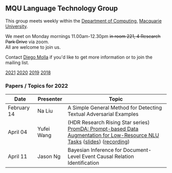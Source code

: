 
## MQU Language Technology Group


This group meets weekly within the
[Department of Computing](http://comp.mq.edu.au), [Macquarie University](https://www.mq.edu.au/).

We meet on Monday mornings 11.00am-12.30pm <s>in room 221, 4 Research Park Drive</s> via zoom.  
All are welcome to join us.

Contact [Diego Molla](http://web.science.mq.edu.au/~diego/) if you'd like to get more information or to join the mailing list. 

[2021](/2021/README.md) [2020](/2020/README.md) [2019](/2019/README.md) [2018](/2018/README.md)

### Papers / Topics for 2022

Date | Presenter | Topic
----- | --------- | -----
February 14 &nbsp;&nbsp; | Na Liu | A Simple General Method for Detecting Textual Adversarial Examples
April 04 &nbsp;&nbsp; | Yufei Wang | (HDR Research Rising Star series) [PromDA: Prompt-based Data Augmentation for Low-Resource NLU Tasks](https://arxiv.org/abs/2202.12499) ([slides](/presentations/2022-04-04-YufeiWang.pdf)) ([recording](https://macquarie.zoom.us/rec/share/_Oqf0M8EqaNdVqrhjyISIXdchcHUx31D4UqpfyA45h9Fx77HGysyV9N5491RbS9_.gCYGCV6Boouibwzv))
April 11 &nbsp;&nbsp; | Jason Ng | Bayesian Inference for Document-Level Event Causal Relation Identification

